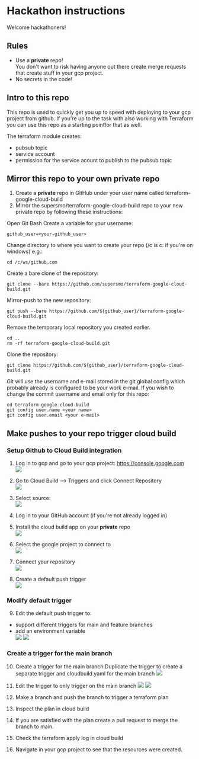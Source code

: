 # Hackathon instructions
Welcome hackathoners!

## Rules ##
* Use a **private** repo!  
You don't want to risk having anyone out there create merge requests that create stuff in your gcp project.
* No secrets in the code!

## Intro to this repo ##
This repo is used to quickly get you up to speed with deploying to your gcp project from github. 
If you're up to the task with also working with Terraform you can use this repo as a starting pointfor that as well.

The terraform module creates:
* pubsub topic
* service account
* permission for the service acount to publish to the pubsub topic

## Mirror this repo to your own private repo
1. Create a **private** repo in GitHub under your user name called terraform-google-cloud-build
2. Mirror  the supersmo/terraform-google-cloud-build repo to your new private repo by following these instructions:

Open Git Bash
Create a variable for your username:
```
github_user=<your-github_user>
```

Change directory to where you want to create your repo (/c is c: if you're on windows) e.g.:
```shell script
cd /c/ws/github.com
```

Create a bare clone of the repository: 
```shell script
git clone --bare https://github.com/supersmo/terraform-google-cloud-build.git
```
Mirror-push to the new repository: 
```shell script
git push --bare https://github.com/${github_user}/terraform-google-cloud-build.git
```
Remove the temporary local repository you created earlier. 
```shell script
cd ..
rm -rf terraform-google-cloud-build.git
```

Clone the repository: 
```shell script
git clone https://github.com/${github_user}/terraform-google-cloud-build.git
```

Git will use the username and e-mail stored in the git global config which probably already is configured to be your work e-mail. If you wish to change the commit username and email only for this repo:
```shell script
cd terraform-google-cloud-build
git config user.name <your name>
git config user.email <your e-mail>
```

## Make pushes to your repo trigger cloud build ##
### Setup Github to Cloud Build integration ###
1. Log in to gcp and go to your gcp project: https://console.google.com  
![](images/0_select_project.png)  

2. Go to Cloud Build –> Triggers and click Connect Repository  
![](images/1_connect_repository.png)  

3. Select source:  
![](images/2_select_source.png)  

4. Log in to your GitHub account (if you're not already logged in)    

5. Install the cloud build app on your **private** repo  
![](images/3_install_google_cloud_build_on_repo.png)  

6. Select the google project to connect to  
![](images/4_select_google_project_to_connect_to.png)  

7. Connect your repository  
![](images/5_select_github_repo.png)  

8. Create a default push trigger  
![](images/6_create_push_trigger.png)  

### Modify default trigger ###
9. Edit the default push trigger to:
* support different triggers for main and feature branches
* add an environment variable  
![](images/7_edit_trigger_1.png)
![](images/7_edit_trigger_2.png)

### Create a trigger for the main branch ###
10. Create a trigger for the main branch:Duplicate the trigger to create a separate trigger and cloudbuild.yaml for the main branch
![](images/8_duplicate_trigger.png)

11. Edit the trigger to only trigger on the main branch
![](images/9_edit_trigger_for_main1.png)
![](images/9_edit_trigger_for_main2.png)

12. Make a branch and push the branch to trigger a terraform plan

13. Inspect the plan in cloud build

14. If you are satisfied with the plan create a pull request to merge the branch to main.

15. Check the terraform apply log in cloud build

16. Navigate in your gcp project to see that the resources were created.